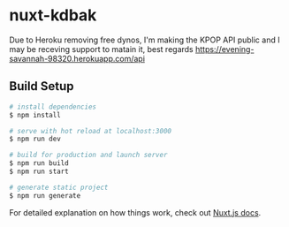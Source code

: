 # nuxt-kdbak
Due to Heroku removing free dynos, I'm making the KPOP API public and I may be receving support to matain it, best regards
https://evening-savannah-98320.herokuapp.com/api
## Build Setup

```bash
# install dependencies
$ npm install

# serve with hot reload at localhost:3000
$ npm run dev

# build for production and launch server
$ npm run build
$ npm run start

# generate static project
$ npm run generate
```

For detailed explanation on how things work, check out [Nuxt.js docs](https://nuxtjs.org).
